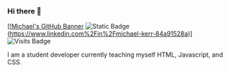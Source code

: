 ### Hi there 👋

<!--
**IvyMike98/IvyMike98** is a ✨ _special_ ✨ repository because its `README.md` (this file) appears on your GitHub profile.

Here are some ideas to get you started:

- 🔭 I’m currently working on ...
- 🌱 I’m currently learning ...
- 👯 I’m looking to collaborate on ...
- 🤔 I’m looking for help with ...
- 💬 Ask me about ...
- 📫 How to reach me: ...
- 😄 Pronouns: ...
- ⚡ Fun fact: ...
-->
[[!Michael's GitHub Banner](./assets/github-header-image.png)
![Static Badge](https://img.shields.io/badge/Profile-blue?logo=LinkedIn&logoColor=%23fffff2)(https://www.linkedin.com%2Fin%2Fmichael-kerr-84a91528a)]
![Visits Badge](https://badges.pufler.dev/visits/IvyMike98/IvyMike98)

<p>I am a student developer currently teaching myself HTML, Javascript, and CSS.</p>